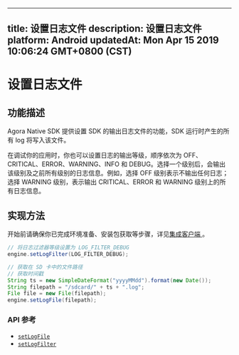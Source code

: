 
---
title: 设置日志文件
description: 设置日志文件
platform: Android
updatedAt: Mon Apr 15 2019 10:06:24 GMT+0800 (CST)
---
# 设置日志文件
## 功能描述
Agora Native SDK 提供设置 SDK 的输出日志文件的功能，SDK 运行时产生的所有 log 将写入该文件。

在调试你的应用时，你也可以设置日志的输出等级，顺序依次为 OFF、CRITICAL、ERROR、WARNING、INFO 和 DEBUG。选择一个级别后，会输出该级别及之前所有级别的日志信息。例如，选择 OFF 级别表示不输出任何日志；选择 WARNING 级别，表示输出 CRITICAL、ERROR 和 WARNING 级别上的所有日志信息。

## 实现方法
开始前请确保你已完成环境准备、安装包获取等步骤，详见[集成客户端 ](../../cn/Voice/android_audio.md)。

```java
// 将日志过滤器等级设置为 LOG_FILTER_DEBUG
engine.setLogFilter(LOG_FILTER_DEBUG);

// 获取在 SD 卡中的文件路径
// 获取时间戳
String ts = new SimpleDateFormat("yyyyMMdd").format(new Date());
String filepath = "/sdcard/" + ts + ".log";
File file = new File(filepath);
engine.setLogFile(filepath);
```

### API 参考

- [`setLogFile`](https://docs.agora.io/cn/Voice/API%20Reference/java/classio_1_1agora_1_1rtc_1_1_rtc_engine.html?transId=ea42f050-0759-11e9-aad5-0347068be2f5#ab25d55c7f95903ff09280e308a977c08)
- [`setLogFilter`](https://docs.agora.io/cn/Voice/API%20Reference/java/classio_1_1agora_1_1rtc_1_1_rtc_engine.html?transId=ea42f050-0759-11e9-aad5-0347068be2f5#abb16ab61cebb6c676e1aab61030c3181)
